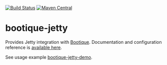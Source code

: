 [![Build Status](https://travis-ci.org/bootique/bootique-jetty.svg)](https://travis-ci.org/bootique/bootique-jetty)
[![Maven Central](https://maven-badges.herokuapp.com/maven-central/io.bootique.jetty/bootique-jetty/badge.svg)](https://maven-badges.herokuapp.com/maven-central/io.bootique.jetty/bootique-jetty/)


# bootique-jetty
Provides Jetty integration with [Bootique](https://github.com/bootique/bootique). Documentation and configuration reference 
is [available here](http://bootique.io/docs/0/bootique-jetty-docs/).

See usage example [bootique-jetty-demo](https://github.com/bootique-examples/bootique-jetty-demo).